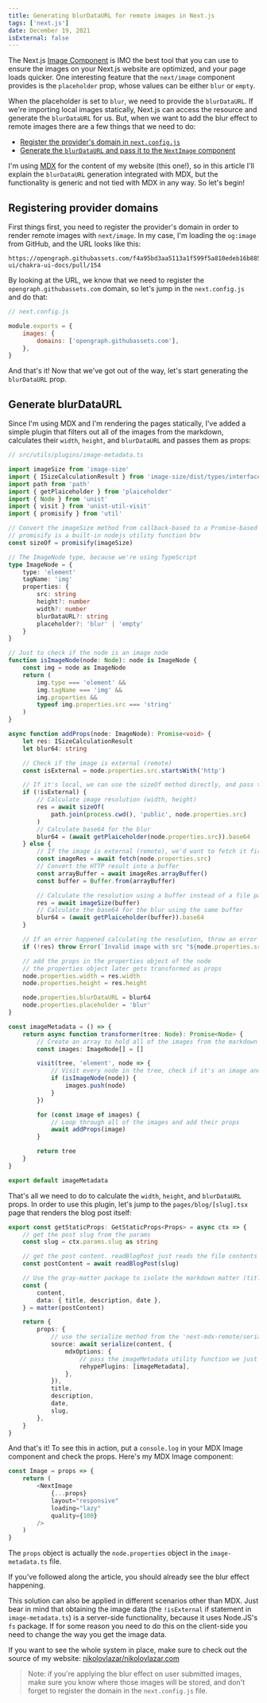 ```yaml
---
title: Generating blurDataURL for remote images in Next.js
tags: ['next.js']
date: December 19, 2021
isExternal: false
---
```


The Next.js
[Image Component](https://nextjs.org/docs/basic-features/image-optimization) is
IMO the best tool that you can use to ensure the images on your Next.js website
are optimized, and your page loads quicker. One interesting feature that the
`next/image` component provides is the `placeholder` prop, whose values can be
either `blur` or `empty`.

When the placeholder is set to `blur`, we need to provide the `blurDataURL`. If
we're importing local images statically, Next.js can access the resource and
generate the `blurDataURL` for us. But, when we want to add the blur effect to
remote images there are a few things that we need to do:

-   [Register the provider's domain in `next.config.js`](#registering-provider-domains)
-   [Generate the `blurDataURL` and pass it to the `NextImage` component](#generate-blurdataurl)

I'm using [MDX](https://mdxjs.com/) for the content of my website (this one!),
so in this article I'll explain the `blurDataURL` generation integrated with
MDX, but the functionality is generic and not tied with MDX in any way. So let's
begin!

## Registering provider domains

First things first, you need to register the provider's domain in order to
render remote images with `next/image`. In my case, I'm loading the `og:image`
from GitHub, and the URL looks like this:

```text
https://opengraph.githubassets.com/f4a95bd3aa5113a1f599f5a810edeb16b885f3364b0443dc3c34a02c3290a5d8/chakra-ui/chakra-ui-docs/pull/154
```

By looking at the URL, we know that we need to register the
`opengraph.githubassets.com` domain, so let's jump in the `next.config.js` and
do that:

```javascript
// next.config.js

module.exports = {
    images: {
        domains: ['opengraph.githubassets.com'],
    },
}
```

And that's it! Now that we've got out of the way, let's start generating the
`blurDataURL` prop.

## Generate blurDataURL

Since I'm using MDX and I'm rendering the pages statically, I've added a simple
plugin that filters out all of the images from the markdown, calculates their
`width`, `height`, and `blurDataURL` and passes them as props:

```typescript
// src/utils/plugins/image-metadata.ts

import imageSize from 'image-size'
import { ISizeCalculationResult } from 'image-size/dist/types/interface'
import path from 'path'
import { getPlaiceholder } from 'plaiceholder'
import { Node } from 'unist'
import { visit } from 'unist-util-visit'
import { promisify } from 'util'

// Convert the imageSize method from callback-based to a Promise-based
// promisify is a built-in nodejs utility function btw
const sizeOf = promisify(imageSize)

// The ImageNode type, because we're using TypeScript
type ImageNode = {
    type: 'element'
    tagName: 'img'
    properties: {
        src: string
        height?: number
        width?: number
        blurDataURL?: string
        placeholder?: 'blur' | 'empty'
    }
}

// Just to check if the node is an image node
function isImageNode(node: Node): node is ImageNode {
    const img = node as ImageNode
    return (
        img.type === 'element' &&
        img.tagName === 'img' &&
        img.properties &&
        typeof img.properties.src === 'string'
    )
}

async function addProps(node: ImageNode): Promise<void> {
    let res: ISizeCalculationResult
    let blur64: string

    // Check if the image is external (remote)
    const isExternal = node.properties.src.startsWith('http')

    // If it's local, we can use the sizeOf method directly, and pass the path of the image
    if (!isExternal) {
        // Calculate image resolution (width, height)
        res = await sizeOf(
            path.join(process.cwd(), 'public', node.properties.src)
        )
        // Calculate base64 for the blur
        blur64 = (await getPlaiceholder(node.properties.src)).base64
    } else {
        // If the image is external (remote), we'd want to fetch it first
        const imageRes = await fetch(node.properties.src)
        // Convert the HTTP result into a buffer
        const arrayBuffer = await imageRes.arrayBuffer()
        const buffer = Buffer.from(arrayBuffer)

        // Calculate the resolution using a buffer instead of a file path
        res = await imageSize(buffer)
        // Calculate the base64 for the blur using the same buffer
        blur64 = (await getPlaiceholder(buffer)).base64
    }

    // If an error happened calculating the resolution, throw an error
    if (!res) throw Error(`Invalid image with src "${node.properties.src}"`)

    // add the props in the properties object of the node
    // the properties object later gets transformed as props
    node.properties.width = res.width
    node.properties.height = res.height

    node.properties.blurDataURL = blur64
    node.properties.placeholder = 'blur'
}

const imageMetadata = () => {
    return async function transformer(tree: Node): Promise<Node> {
        // Create an array to hold all of the images from the markdown file
        const images: ImageNode[] = []

        visit(tree, 'element', node => {
            // Visit every node in the tree, check if it's an image and push it in the images array
            if (isImageNode(node)) {
                images.push(node)
            }
        })

        for (const image of images) {
            // Loop through all of the images and add their props
            await addProps(image)
        }

        return tree
    }
}

export default imageMetadata
```

That's all we need to do to calculate the `width`, `height`, and `blurDataURL`
props. In order to use this plugin, let's jump to the `pages/blog/[slug].tsx`
page that renders the blog post itself:

```typescript
export const getStaticProps: GetStaticProps<Props> = async ctx => {
    // get the post slug from the params
    const slug = ctx.params.slug as string

    // get the post content. readBlogPost just reads the file contents using fs.readFile(postPath, 'utf8')
    const postContent = await readBlogPost(slug)

    // Use the gray-matter package to isolate the markdown matter (title, description, date) from the content
    const {
        content,
        data: { title, description, date },
    } = matter(postContent)

    return {
        props: {
            // use the serialize method from the 'next-mdx-remote/serialize' package to compile the MDX
            source: await serialize(content, {
                mdxOptions: {
                    // pass the imageMetadata utility function we just created
                    rehypePlugins: [imageMetadata],
                },
            }),
            title,
            description,
            date,
            slug,
        },
    }
}
```

And that's it! To see this in action, put a `console.log` in your MDX Image
component and check the props. Here's my MDX Image component:

```typescript
const Image = props => {
    return (
        <NextImage
            {...props}
            layout="responsive"
            loading="lazy"
            quality={100}
        />
    )
}
```

The `props` object is actually the `node.properties` object in the
`image-metadata.ts` file.

If you've followed along the article, you should already see the blur effect
happening.

This solution can also be applied in different scenarios other than MDX. Just
bear in mind that obtaining the image data (the `!isExternal` if statement in
`image-metadata.ts`) is a server-side functionality, because it uses Node.JS's
`fs` package. If for some reason you need to do this on the client-side you need
to change the way you get the image data.

If you want to see the whole system in place, make sure to check out the source
of my website:
[nikolovlazar/nikolovlazar.com](https://github.com/nikolovlazar/nikolovlazar.com)

> Note: if you're applying the blur effect on user submitted images, make sure
> you know where those images will be stored, and don't forget to register the
> domain in the `next.config.js` file.
